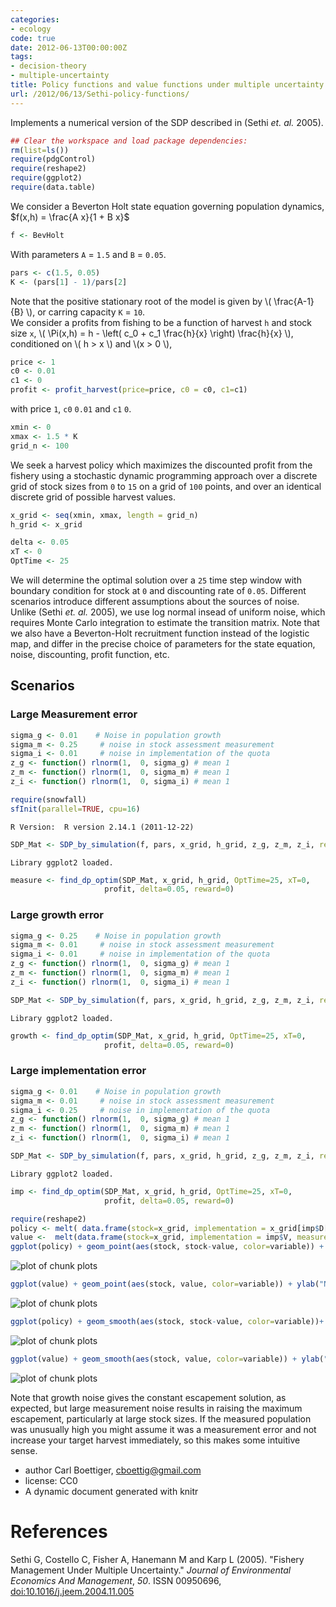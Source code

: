 ```yaml
---
categories:
- ecology
code: true
date: 2012-06-13T00:00:00Z
tags:
- decision-theory
- multiple-uncertainty
title: Policy functions and value functions under multiple uncertainty
url: /2012/06/13/Sethi-policy-functions/
---
```


Implements a numerical version of the SDP described in (Sethi _et. al._ 2005).




```r
## Clear the workspace and load package dependencies: 
rm(list=ls())   
require(pdgControl)
require(reshape2)
require(ggplot2)
require(data.table)
```




We consider a Beverton Holt state equation governing population dynamics, $f(x,h) = \frac{A x}{1 + B x}$




```r
f <- BevHolt
```




With parameters `A` = `1.5` and `B` = `0.05`.



```r
pars <- c(1.5, 0.05)
K <- (pars[1] - 1)/pars[2]
```




Note that the positive stationary root of the model is given by \\( \frac{A-1}{B} \\), or carring capacity `K` = `10`.  
We consider a profits from fishing to be a function of harvest `h` and stock size `x`,  \\( \Pi(x,h) = h - \left( c_0  + c_1 \frac{h}{x} \right) \frac{h}{x} \\), conditioned on \\( h > x \\) and \\(x > 0 \\),



```r
price <- 1
c0 <- 0.01
c1 <- 0
profit <- profit_harvest(price=price, c0 = c0, c1=c1) 
```




with price `1`, `c0` `0.01` and `c1` `0`. 




```r
xmin <- 0
xmax <- 1.5 * K
grid_n <- 100
```




We seek a harvest policy which maximizes the discounted profit from the fishery using a stochastic dynamic programming approach over a discrete grid of stock sizes from `0` to `15` on a grid of `100` points, and over an identical discrete grid of possible harvest values.  




```r
x_grid <- seq(xmin, xmax, length = grid_n)  
h_grid <- x_grid  
```







```r
delta <- 0.05
xT <- 0
OptTime <- 25
```




We will determine the optimal solution over a `25` time step window with boundary condition for stock at `0` and discounting rate of `0.05`.  Different scenarios introduce different assumptions about the sources of noise.  Unlike (Sethi _et. al._ 2005), we use log normal insead of uniform noise, which requires Monte Carlo integration to estimate the transition matrix.  Note that we also have a Beverton-Holt recruitment function instead of the logistic map, and differ in the precise choice of parameters for the state equation, noise, discounting, profit function, etc.  




## Scenarios

### Large Measurement error



```r
sigma_g <- 0.01    # Noise in population growth
sigma_m <- 0.25     # noise in stock assessment measurement
sigma_i <- 0.01     # noise in implementation of the quota
z_g <- function() rlnorm(1,  0, sigma_g) # mean 1
z_m <- function() rlnorm(1,  0, sigma_m) # mean 1
z_i <- function() rlnorm(1,  0, sigma_i) # mean 1
```






```r
require(snowfall) 
sfInit(parallel=TRUE, cpu=16)
```

```
R Version:  R version 2.14.1 (2011-12-22) 

```






```r
SDP_Mat <- SDP_by_simulation(f, pars, x_grid, h_grid, z_g, z_m, z_i, reps=19999)
```

```
Library ggplot2 loaded.
```






```r
measure <- find_dp_optim(SDP_Mat, x_grid, h_grid, OptTime=25, xT=0, 
                     profit, delta=0.05, reward=0)
```




### Large growth error



```r
sigma_g <- 0.25    # Noise in population growth
sigma_m <- 0.01     # noise in stock assessment measurement
sigma_i <- 0.01     # noise in implementation of the quota
z_g <- function() rlnorm(1,  0, sigma_g) # mean 1
z_m <- function() rlnorm(1,  0, sigma_m) # mean 1
z_i <- function() rlnorm(1,  0, sigma_i) # mean 1
```






```r
SDP_Mat <- SDP_by_simulation(f, pars, x_grid, h_grid, z_g, z_m, z_i, reps=19999)
```

```
Library ggplot2 loaded.
```

```r
growth <- find_dp_optim(SDP_Mat, x_grid, h_grid, OptTime=25, xT=0, 
                     profit, delta=0.05, reward=0)
```




### Large implementation error



```r
sigma_g <- 0.01    # Noise in population growth
sigma_m <- 0.01     # noise in stock assessment measurement
sigma_i <- 0.25     # noise in implementation of the quota
z_g <- function() rlnorm(1,  0, sigma_g) # mean 1
z_m <- function() rlnorm(1,  0, sigma_m) # mean 1
z_i <- function() rlnorm(1,  0, sigma_i) # mean 1
```






```r
SDP_Mat <- SDP_by_simulation(f, pars, x_grid, h_grid, z_g, z_m, z_i, reps=19999)
```

```
Library ggplot2 loaded.
```

```r
imp <- find_dp_optim(SDP_Mat, x_grid, h_grid, OptTime=25, xT=0, 
                     profit, delta=0.05, reward=0)
```







```r
require(reshape2)
policy <- melt( data.frame(stock=x_grid, implementation = x_grid[imp$D[,1]], measurement = x_grid[measure$D[,1]], growth = x_grid[growth$D[,1]]), id="stock")
value <-  melt(data.frame(stock=x_grid, implementation = imp$V, measurement = measure$V, growth = growth$V), id="stock")
ggplot(policy) + geom_point(aes(stock, stock-value, color=variable)) + ylab("escapement") 
```

![plot of chunk plots](http://farm9.staticflickr.com/8151/7372557232_fe14154278_o.png) 

```r
ggplot(value) + geom_point(aes(stock, value, color=variable)) + ylab("Net Present Value")
```

![plot of chunk plots](http://farm8.staticflickr.com/7239/7187327439_cf08db1492_o.png) 

```r
ggplot(policy) + geom_smooth(aes(stock, stock-value, color=variable))+ ylab("escapement") 
```

![plot of chunk plots](http://farm8.staticflickr.com/7089/7372557594_d689df38d1_o.png) 

```r
ggplot(value) + geom_smooth(aes(stock, value, color=variable)) + ylab("Net Present Value")
```

![plot of chunk plots](http://farm9.staticflickr.com/8014/7187327805_62635271fa_o.png) 


Note that growth noise gives the constant escapement solution, as expected, but large measurement noise results in raising the maximum escapement, particularly at large stock sizes.  If the measured population was unusually high you might assume it was a measurement error and not increase your target harvest immediately, so this makes some intuitive sense.  


 * author Carl Boettiger, <cboettig@gmail.com>
 * license: CC0
 * A dynamic document generated with knitr

# References 

Sethi G, Costello C, Fisher A, Hanemann M and Karp L (2005).
"Fishery Management Under Multiple Uncertainty." _Journal of
Environmental Economics And Management_, *50*. ISSN 00950696,
[doi:10.1016/j.jeem.2004.11.005](http://dx.doi.org/10.1016/j.jeem.2004.11.005)


